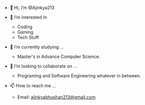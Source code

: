 - 👋 Hi, I’m @Ajinkya213

- 👀 I’m interested in 
   - Coding
   - Gaming
   - Tech Stuff
   
- 🌱 I’m currently studying ...
   - Master's in Advance Computer Science.
   
- 💞️ I’m looking to collaborate on ...
   - Programing and Software Engineering whatever in between.
   
- 📫 How to reach me ...
   - Email: ajinkyabhushan213@gmail.com

<!---
Ajinkya213/Ajinkya213 is a ✨ special ✨ repository because its `README.md` (this file) appears on your GitHub profile.
You can click the Preview link to take a look at your changes.
--->
